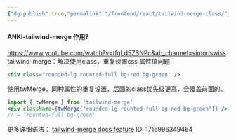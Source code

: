 ```yaml
---
{"dg-publish":true,"permalink":"/frontend/react/tailwind-merge-class/","created":"2024-05-29T23:33:13.000+08:00","updated":"2024-05-29T23:33:13.000+08:00"}
---
```


#### ANKI-tailwind-merge 作用?
https://www.youtube.com/watch?v=tfgLd5ZSNPc&ab_channel=simonswiss
tailwind-merge：解决使用class，重复设置css 属性值问题
```html
<div class="rounded-lg rounted-full bg-red bg-green" />
```
使用twMerge，同种属性的重复设置，后面的class优先级更高，会覆盖前面的。
```jsx
import { twMerge } from 'tailwind-merge'
<div className={twMerge("rounded-lg rounted-full bg-red bg-green")} />
// → 'rounted-full bg-green'
```
更多详细语法：
[tailwind-merge docs feature](https://github.com/dcastil/tailwind-merge/blob/v2.3.0/docs/features.md)
ID: 1716996349464

